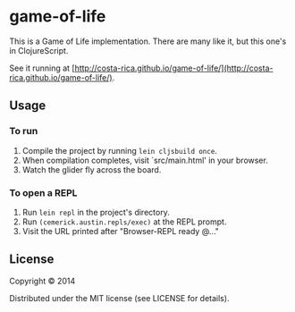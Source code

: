 # game-of-life

This is a Game of Life implementation. There are many like it, but this one's in ClojureScript.

See it running at [http://costa-rica.github.io/game-of-life/](http://costa-rica.github.io/game-of-life/).

## Usage

### To run

1. Compile the project by running `lein cljsbuild once`.
2. When compilation completes, visit `src/main.html' in your browser.
3. Watch the glider fly across the board.

### To open a REPL

1. Run `lein repl` in the project's directory.
2. Run `(cemerick.austin.repls/exec)` at the REPL prompt.
3. Visit the URL printed after "Browser-REPL ready @..."

## License

Copyright © 2014

Distributed under the MIT license (see LICENSE for details).
